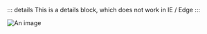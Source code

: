 ::: details
This is a details block, which does not work in IE / Edge
:::

![An image](/images/monopoly/board/default/images/baltic-avenue.png)

<demo-component />